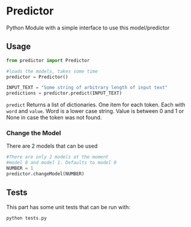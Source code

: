 # Predictor

Python Module with a simple interface to use this model/predictor

## Usage

```python
from predictor import Predictor

#loads the models, takes some time
predictor = Predictor()

INPUT_TEXT = "Some string of arbitrary length of input text"
predictions = predictor.predict(INPUT_TEXT)
```

`predict` Returns a list of dictionaries. One item for each token. Each with `word` and `value`. Word is a lower case string. Value is between 0 and 1 or None in case the token was not found.

### Change the Model

There are 2 models that can be used

```python
#There are only 2 models at the moment
#model 0 and model 1. Defaults to model 0
NUMBER = 1
predictor.changeModel(NUMBER)
```

## Tests

This part has some unit tests that can be run with:

`python tests.py`
